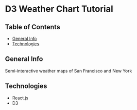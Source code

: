 # D3 Weather Chart Tutorial

## Table of Contents

- [General Info](#general-info)
- [Technologies](#technologies)

## General Info

Semi-interactive weather maps of San Francisco and New York

## Technologies

- React.js
- D3


